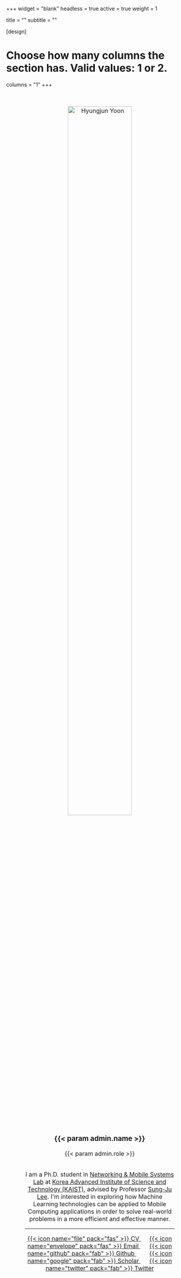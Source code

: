 +++
widget = "blank"
headless = true
active = true
weight = 1

title = ""
subtitle = ""

[design]
  # Choose how many columns the section has. Valid values: 1 or 2.
  columns = "1"
+++

<style>
    .tab { white-space: pre; }

    a.text {
        text-decoration: underline;
    }

    div.full {
        font-size: 13pt;
        margin-left: 10%;
        margin-right: 10%;
        width: 80%;
        height: 100%;
        margin-top: 50px;
    }

    div.bio {
        /* height: 100%; */
        width: 65%;
        height: 100%;
        margin-left: 35px;
        float: left;
        vertical-align: middle;
        align-items: center;
        position: relative;
    }

    div.bio_contents {
        position: absolute;
        top: 40%;
        -ms-transform: translateY(-40%);
        transform: translateY(-40%);
    }

    div.profile {
        width: 30%;
        height: 100%;
        float: left;
        align-items: center;
        text-align: center;
    }

    div.img_container {
        width: 100%;
    }

    .center-cropped {
        width: 230px;
        height: 230px;
        margin-bottom: 15px;
        background-position: center center;
        background-repeat: no-repeat;
    }

    @media only screen and (max-width: 992px) {
        .center-cropped {
            width: 70%;
            height: 70%;
            margin-right: 15%;
            margin-left: 15%;
        }
        div.profile {
            width: 70%;
            height: initial;
            margin-right: 15%;
            margin-left: 15%;
            margin-bottom: 20px;
        }
        div.bio {
            width: 80%;
            margin-right: 10%;
            margin-left: 10%;
            float: left;
            vertical-align: middle;
            align-items: initial;
            position: initial;
        }
        div.bio_contents {
            position: initial;
            top: initial%;
            -ms-transform: initial;
            transform: initial;
        }
        div.full {
            font-size: 12pt;
            text-align:center;
            margin-left: 0%;
            margin-right: 0%;
            width: 100%;
            height: 100%;
            margin-top: 50px;
            vertical-align: middle;
            align-items: center;
        }
    }
</style>

<div class="full">
<div class="profile">
<div class="img_container"><center>
<img src="authors/admin/hjyoon.jpg" alt="Hyungjun Yoon"
    class="img-thumbnail rounded rounded-circle center-cropped">
</center></div>

<h3>{{< param admin.name >}}</h3>
<p>{{< param admin.role >}}</p>
</div>

<div class="bio">
<div class="bio_contents">
I am a Ph.D. student in <a class="text" href="https://nmsl.kaist.ac.kr/">Networking & Mobile Systems Lab</a> at <a class="text" href="https://www.kaist.ac.kr/en/">Korea Advanced Institute of Science and Technology (KAIST)</a>, advised by Professor <a class="text" href="https://sites.google.com/site/wewantsj/">Sung-Ju Lee</a>. I'm interested in exploring how Machine Learning technologies can be applied to Mobile Computing applications in order to solve real-world problems in a more efficient and effective manner.

<hr />
<a href=".">{{< icon name="file" pack="fas" >}} CV </a><span class="tab">&#9;</span>
<a href="mailto:hyungjun.yoon@kaist.ac.kr">{{< icon name="envelope" pack="fas" >}} Email </a><span class="tab">&#9;</span>
<a href="https://github.com/diamond264">{{< icon name="github" pack="fab" >}} Github </a><span class="tab">&#9;</span>
<a href="https://scholar.google.com/citations?user=a7PribYAAAAJ&hl=ko">{{< icon name="google" pack="fab" >}} Scholar </a><span class="tab">&#9;</span>
<a href="https://twitter.com/hyung_jun_yoon">{{< icon name="twitter" pack="fab" >}} Twitter</a>
</div>
</div>
</div>